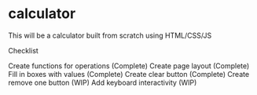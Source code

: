 # calculator
This will be a calculator built from scratch using HTML/CSS/JS

Checklist

Create functions for operations (Complete)
Create page layout (Complete)
Fill in boxes with values (Complete)
Create clear button (Complete)
Create remove one button (WIP)
Add keyboard interactivity (WIP)
